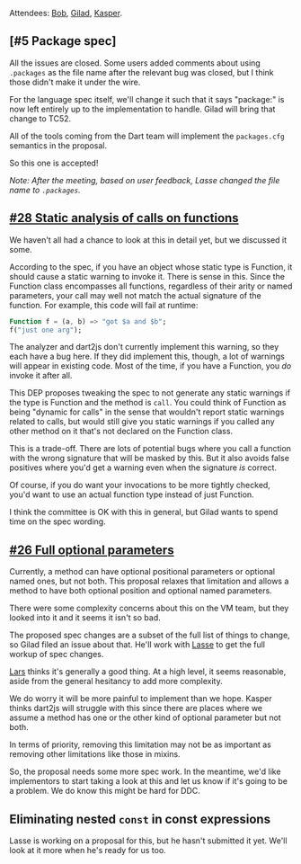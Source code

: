 Attendees: [Bob][], [Gilad][], [Kasper][].

[bob]: https://github.com/munificent
[gilad]: https://github.com/gbracha
[kasper]: https://github.com/kasperl

## [#5 Package spec]

[package spec]: https://github.com/dart-lang/dart_enhancement_proposals/issues/5

All the issues are closed. Some users added comments about using `.packages` as
the file name after the relevant bug was closed, but I think those didn't make
it under the wire.

For the language spec itself, we'll change it such that it says "package:" is
now left entirely up to the implementation to handle. Gilad will bring that
change to TC52.

All of the tools coming from the Dart team will implement the `packages.cfg`
semantics in the proposal.

So this one is accepted!

*Note: After the meeting, based on user feedback, Lasse changed the file name
to `.packages`.*

## [#28 Static analysis of calls on functions][28]

[28]: https://github.com/dart-lang/dart_enhancement_proposals/issues/28

We haven't all had a chance to look at this in detail yet, but we discussed it
some.

According to the spec, if you have an object whose static type is Function, it
should cause a static warning to invoke it. There is sense in this. Since the
Function class encompasses all functions, regardless of their arity or named
parameters, your call may well not match the actual signature of the function.
For example, this code will fail at runtime:

```dart
Function f = (a, b) => "got $a and $b";
f("just one arg");
```

The analyzer and dart2js don't currently implement this warning, so they each
have a bug here. If they did implement this, though, a lot of warnings will
appear in existing code. Most of the time, if you have a Function, you *do*
invoke it after all.

This DEP proposes tweaking the spec to not generate any static warnings if the
type is Function and the method is `call`. You could think of Function as being
"dynamic for calls" in the sense that wouldn't report static warnings related
to calls, but would still give you static warnings if you called any other
method on it that's not declared on the Function class.

This is a trade-off. There are lots of potential bugs where you call a function
with the wrong signature that will be masked by this. But it also avoids false
positives where you'd get a warning even when the signature *is* correct.

Of course, if you do want your invocations to be more tightly checked, you'd
want to use an actual function type instead of just Function.

I think the committee is OK with this in general, but Gilad wants to spend time
on the spec wording.

## [#26 Full optional parameters][26]

[26]: https://github.com/dart-lang/dart_enhancement_proposals/issues/26

Currently, a method can have optional positional parameters or optional named
ones, but not both. This proposal relaxes that limitation and allows a method
to have both optional position and optional named parameters.

There were some complexity concerns about this on the VM team, but they looked
into it and it seems it isn't so bad.

The proposed spec changes are a subset of the full list of things to change, so
Gilad filed an issue about that. He'll work with [Lasse][] to get the full
workup of spec changes.

[lasse]: https://github.com/lrhn

[Lars][] thinks it's generally a good thing. At a high level, it seems
reasonable, aside from the general hesitancy to add more complexity.

[lars]: https://github.com/larsbak

We do worry it will be more painful to implement than we hope. Kasper thinks
dart2js will struggle with this since there are places where we assume a method
has one or the other kind of optional parameter but not both.

In terms of priority, removing this limitation may not be as important as
removing other limitations like those in mixins.

So, the proposal needs some more spec work. In the meantime, we'd like
implementors to start taking a look at this and let us know if it's going to be
a problem. We do know this might be hard for DDC.

## Eliminating nested `const` in const expressions

Lasse is working on a proposal for this, but he hasn't submitted it yet. We'll
look at it more when he's ready for us too.
